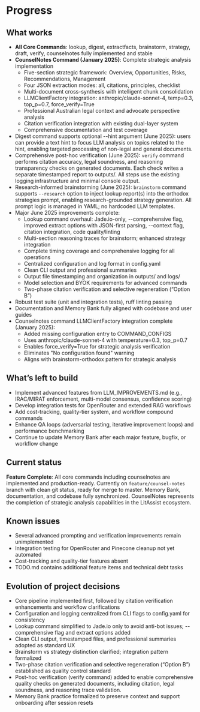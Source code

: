 # Progress

## What works
- **All Core Commands**: lookup, digest, extractfacts, brainstorm, strategy, draft, verify, counselnotes fully implemented and stable
- **CounselNotes Command (January 2025)**: Complete strategic analysis implementation
  - Five-section strategic framework: Overview, Opportunities, Risks, Recommendations, Management
  - Four JSON extraction modes: all, citations, principles, checklist
  - Multi-document cross-synthesis with intelligent chunk consolidation
  - LLMClientFactory integration: anthropic/claude-sonnet-4, temp=0.3, top_p=0.7, force_verify=True
  - Professional Australian legal context and advocate perspective analysis
  - Citation verification integration with existing dual-layer system
  - Comprehensive documentation and test coverage
- Digest command supports optional --hint argument (June 2025): users can provide a text hint to focus LLM analysis on topics related to the hint, enabling targeted processing of non-legal and general documents.
- Comprehensive post-hoc verification (June 2025): `verify` command performs citation accuracy, legal soundness, and reasoning transparency checks on generated documents. Each check writes a separate timestamped report to outputs/. All steps use the existing logging infrastructure and minimal console output.
- Research-informed brainstorming (June 2025): `brainstorm` command supports `--research` option to inject lookup report(s) into the orthodox strategies prompt, enabling research-grounded strategy generation. All prompt logic is managed in YAML; no hardcoded LLM templates.
- Major June 2025 improvements complete:
  - Lookup command overhaul: Jade.io-only, --comprehensive flag, improved extract options with JSON-first parsing, --context flag, citation integration, code quality/linting
  - Multi-section reasoning traces for brainstorm; enhanced strategy integration
  - Complete timing coverage and comprehensive logging for all operations
  - Centralized configuration and log format in config.yaml
  - Clean CLI output and professional summaries
  - Output file timestamping and organization in outputs/ and logs/
  - Model selection and BYOK requirements for advanced commands
  - Two-phase citation verification and selective regeneration (“Option B”)
- Robust test suite (unit and integration tests), ruff linting passing
- Documentation and Memory Bank fully aligned with codebase and user guides
- Counselnotes command LLMClientFactory integration complete (January 2025):
  - Added missing configuration entry to COMMAND_CONFIGS
  - Uses anthropic/claude-sonnet-4 with temperature=0.3, top_p=0.7
  - Enables force_verify=True for strategic analysis verification
  - Eliminates "No configuration found" warning
  - Aligns with brainstorm-orthodox pattern for strategic analysis

## What’s left to build
- Implement advanced features from LLM_IMPROVEMENTS.md (e.g., IRAC/MIRAT enforcement, multi-model consensus, confidence scoring)
- Develop integration tests for OpenRouter and extended RAG workflows
- Add cost-tracking, quality-tier system, and workflow compound commands
- Enhance QA loops (adversarial testing, iterative improvement loops) and performance benchmarking
- Continue to update Memory Bank after each major feature, bugfix, or workflow change

## Current status
**Feature Complete**: All core commands including counselnotes are implemented and production-ready. Currently on `feature/counsel-notes` branch with clean git status, ready for merge to master. Memory Bank, documentation, and codebase fully synchronized. CounselNotes represents the completion of strategic analysis capabilities in the LitAssist ecosystem.

## Known issues
- Several advanced prompting and verification improvements remain unimplemented
- Integration testing for OpenRouter and Pinecone cleanup not yet automated
- Cost-tracking and quality-tier features absent
- TODO.md contains additional feature items and technical debt tasks

## Evolution of project decisions
- Core pipeline implemented first, followed by citation verification enhancements and workflow clarifications
- Configuration and logging centralized from CLI flags to config.yaml for consistency
- Lookup command simplified to Jade.io only to avoid anti-bot issues; --comprehensive flag and extract options added
- Clean CLI output, timestamped files, and professional summaries adopted as standard UX
- Brainstorm vs strategy distinction clarified; integration pattern formalized
- Two-phase citation verification and selective regeneration (“Option B”) established as quality control standard
- Post-hoc verification (verify command) added to enable comprehensive quality checks on generated documents, including citation, legal soundness, and reasoning trace validation.
- Memory Bank practice formalized to preserve context and support onboarding after session resets
